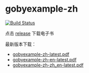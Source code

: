 # gobyexample-zh
[![Build Status](https://ci.annhe.net/api/badges/pandoc-ebook/gobyexample-zh/status.svg)](https://ci.annhe.net/pandoc-ebook/gobyexample-zh)

点击 [release](https://github.com/pandoc-ebook/gobyexample-zh/releases) 下载电子书

最新版本下载：

- [gobyexample-zh-latest.pdf](https://panbook.annhe.net/pub/gobyexample-zh-latest.pdf)
- [gobyexample-zh-en-latest.pdf](https://panbook.annhe.net/pub/gobyexample-zh-en-latest.pdf)
- [gobyexample-zh-zh_en-latest.pdf](https://panbook.annhe.net/pub/gobyexample-zh-zh_en-latest.pdf)